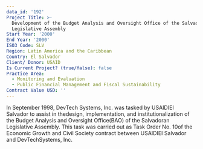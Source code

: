```yaml
---
data_id: '192'
Project Title: >-
  Development of the Budget Analysis and Oversight Office of the Salvadorian
  Legislative Assembly
Start Year: '2000'
End Year: '2000'
ISO3 Code: SLV
Region: Latin America and the Caribbean
Country: El Salvador
Client/ Donor: USAID
Is Current Project? (true/false): false
Practice Area:
  - Monitoring and Evaluation
  - Public Financial Management and Fiscal Sustainability
Contract Value USD: ''
---
```

In September 1998, DevTech Systems, Inc. was tasked by USAIDIEI Salvador to assist in thedesign, implementation, and institutionalization of the Budget Analysis and Oversight Office(BAO) of the Salvadoran Legislative Assembly. This task was carried out as Task Order No. 10of the Economic Growth and Civil Society contract between USAIDIEI Salvador and DevTechSystems, Inc.